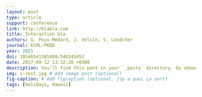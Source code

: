 ```yaml
---
layout: post
type: article
support: conference
link: http://blabla.com
title: Interaction bla
authors: G. Poux-Médard, J. Velcin, S. Loudcher
journal: ECML-PKDD
year: 2021
doi: 10546541365468/546345453
date: 2017-09-12 13:32:20 +0300
description: You’ll find this post in your `_posts` directory. Go ahead and edit it and re-build the site to see your changes. # Add post description (optional)
img: i-rest.jpg # Add image post (optional)
fig-caption: # Add figcaption (optional, jsp a quoi ça sert)
tags: [Holidays, Hawaii]
---
```

